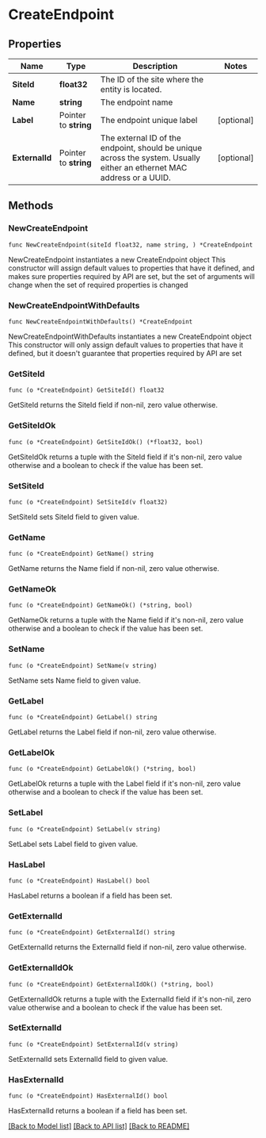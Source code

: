 # CreateEndpoint

## Properties

Name | Type | Description | Notes
------------ | ------------- | ------------- | -------------
**SiteId** | **float32** | The ID of the site where the entity is located. | 
**Name** | **string** | The endpoint name | 
**Label** | Pointer to **string** | The endpoint unique label | [optional] 
**ExternalId** | Pointer to **string** | The external ID of the endpoint, should be unique across the system. Usually either an ethernet MAC address or a UUID. | [optional] 

## Methods

### NewCreateEndpoint

`func NewCreateEndpoint(siteId float32, name string, ) *CreateEndpoint`

NewCreateEndpoint instantiates a new CreateEndpoint object
This constructor will assign default values to properties that have it defined,
and makes sure properties required by API are set, but the set of arguments
will change when the set of required properties is changed

### NewCreateEndpointWithDefaults

`func NewCreateEndpointWithDefaults() *CreateEndpoint`

NewCreateEndpointWithDefaults instantiates a new CreateEndpoint object
This constructor will only assign default values to properties that have it defined,
but it doesn't guarantee that properties required by API are set

### GetSiteId

`func (o *CreateEndpoint) GetSiteId() float32`

GetSiteId returns the SiteId field if non-nil, zero value otherwise.

### GetSiteIdOk

`func (o *CreateEndpoint) GetSiteIdOk() (*float32, bool)`

GetSiteIdOk returns a tuple with the SiteId field if it's non-nil, zero value otherwise
and a boolean to check if the value has been set.

### SetSiteId

`func (o *CreateEndpoint) SetSiteId(v float32)`

SetSiteId sets SiteId field to given value.


### GetName

`func (o *CreateEndpoint) GetName() string`

GetName returns the Name field if non-nil, zero value otherwise.

### GetNameOk

`func (o *CreateEndpoint) GetNameOk() (*string, bool)`

GetNameOk returns a tuple with the Name field if it's non-nil, zero value otherwise
and a boolean to check if the value has been set.

### SetName

`func (o *CreateEndpoint) SetName(v string)`

SetName sets Name field to given value.


### GetLabel

`func (o *CreateEndpoint) GetLabel() string`

GetLabel returns the Label field if non-nil, zero value otherwise.

### GetLabelOk

`func (o *CreateEndpoint) GetLabelOk() (*string, bool)`

GetLabelOk returns a tuple with the Label field if it's non-nil, zero value otherwise
and a boolean to check if the value has been set.

### SetLabel

`func (o *CreateEndpoint) SetLabel(v string)`

SetLabel sets Label field to given value.

### HasLabel

`func (o *CreateEndpoint) HasLabel() bool`

HasLabel returns a boolean if a field has been set.

### GetExternalId

`func (o *CreateEndpoint) GetExternalId() string`

GetExternalId returns the ExternalId field if non-nil, zero value otherwise.

### GetExternalIdOk

`func (o *CreateEndpoint) GetExternalIdOk() (*string, bool)`

GetExternalIdOk returns a tuple with the ExternalId field if it's non-nil, zero value otherwise
and a boolean to check if the value has been set.

### SetExternalId

`func (o *CreateEndpoint) SetExternalId(v string)`

SetExternalId sets ExternalId field to given value.

### HasExternalId

`func (o *CreateEndpoint) HasExternalId() bool`

HasExternalId returns a boolean if a field has been set.


[[Back to Model list]](../README.md#documentation-for-models) [[Back to API list]](../README.md#documentation-for-api-endpoints) [[Back to README]](../README.md)


